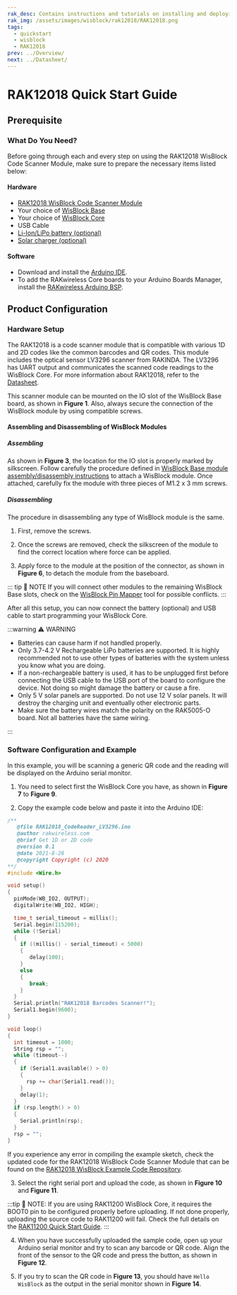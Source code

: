 ```yaml
---
rak_desc: Contains instructions and tutorials on installing and deploying your RAK12018. Instructions are written in a detailed and step-by-step manner for an easier experience in setting up your device. Aside from the hardware configuration, it also contains a software setup that includes detailed example codes that will help you get started.
rak_img: /assets/images/wisblock/rak12018/RAK12018.png
tags:
  - quickstart
  - wisblock
  - RAK12018
prev: ../Overview/
next: ../Datasheet/
---
```


# RAK12018 Quick Start Guide

## Prerequisite

### What Do You Need?

Before going through each and every step on using the RAK12018 WisBlock Code Scanner Module, make sure to prepare the necessary items listed below:

#### Hardware

- [RAK12018 WisBlock Code Scanner Module](https://store.rakwireless.com/products/rak12018-wisblock-code-scanner?utm_source=RAK12018&utm_medium=Document&utm_campaign=BuyFromStore)
- Your choice of [WisBlock Base](https://store.rakwireless.com/collections/wisblock-base)
- Your choice of [WisBlock Core](https://store.rakwireless.com/collections/wisblock-core)
- USB Cable
- [Li-Ion/LiPo battery (optional)](https://store.rakwireless.com/collections/wisblock-accessory/products/battery-connector-cable?utm_source=BatteryConnector&utm_medium=Document&utm_campaign=BuyFromStore)
- [Solar charger (optional)](https://store.rakwireless.com/collections/wisblock-accessory/products/solar-panel-connector-cable?utm_source=SolarPanelConnector&utm_medium=Document&utm_campaign=BuyFromStore)

#### Software

- Download and install the [Arduino IDE](https://www.arduino.cc/en/Main/Software).
- To add the RAKwireless Core boards to your Arduino Boards Manager, install the [RAKwireless Arduino BSP](https://github.com/RAKWireless/RAKwireless-Arduino-BSP-Index).

## Product Configuration

### Hardware Setup

The RAK12018 is a code scanner module that is compatible with various 1D and 2D codes like the common barcodes and QR codes. This module includes the optical sensor LV3296 scanner from RAKINDA. The LV3296 has UART output and communicates the scanned code readings to the WisBlock Core. For more information about RAK12018, refer to the [Datasheet](../Datasheet/).

This scanner module can be mounted on the IO slot of the WisBlock Base board, as shown in **Figure 1**. Also, always secure the connection of the WisBlock module by using compatible screws.

<rk-img
  src="/assets/images/wisblock/rak12018/quickstart/rak12018_block.png"
  width="50%"
  caption="RAK12018 connection to WisBlock Base"
/>

<rk-img
  src="/assets/images/wisblock/rak12018/quickstart/LV3296.png"
  width="40%"
  caption="LV3296 optical scanner attached to RAK12018"
/>

#### Assembling and Disassembling of WisBlock Modules

##### Assembling

As shown in **Figure 3**, the location for the IO slot is properly marked by silkscreen. Follow carefully the procedure defined in [WisBlock Base module assembly/disassembly instructions](https://docs.rakwireless.com/Knowledge-Hub/Learn/RAK5005-O-Baseboard-Installation-Guide/) to attach a WisBlock module. Once attached, carefully fix the module with three pieces of M1.2 x 3&nbsp;mm screws.

<rk-img
  src="/assets/images/wisblock/rak12018/quickstart/mounting.png"
  width="50%"
  caption="RAK12018 assembly to WisBlock Base"
/>

##### Disassembling

The procedure in disassembling any type of WisBlock module is the same.

1. First, remove the screws.

<rk-img
  src="/assets/images/wisblock/rak12018/quickstart/removing_screw.png"
  width="70%"
  caption="Removing screws from the WisBlock module"
/>

2. Once the screws are removed, check the silkscreen of the module to find the correct location where force can be applied.

<rk-img
  src="/assets/images/wisblock/rak12018/quickstart/detach_silkscreen.png"
  width="70%"
  caption="Detaching silkscreen on the WisBlock module"
/>

3. Apply force to the module at the position of the connector, as shown in **Figure 6**, to detach the module from the baseboard.

<rk-img
  src="/assets/images/wisblock/rak12018/quickstart/detach_module.png"
  width="70%"
  caption="Applying even forces on the proper location of a WisBlock module"
/>

::: tip 📝 NOTE
If you will connect other modules to the remaining WisBlock Base slots, check on the [WisBlock Pin Mapper](https://docs.rakwireless.com/Knowledge-Hub/Pin-Mapper/) tool for possible conflicts.
:::

After all this setup, you can now connect the battery (optional) and USB cable to start programming your WisBlock Core.

:::warning ⚠️ WARNING

- Batteries can cause harm if not handled properly.
- Only 3.7-4.2&nbsp;V Rechargeable LiPo batteries are supported. It is highly recommended not to use other types of batteries with the system unless you know what you are doing.
- If a non-rechargeable battery is used, it has to be unplugged first before connecting the USB cable to the USB port of the board to configure the device. Not doing so might damage the battery or cause a fire.
- Only 5&nbsp;V solar panels are supported. Do not use 12&nbsp;V solar panels. It will destroy the charging unit and eventually other electronic parts.
- Make sure the battery wires match the polarity on the RAK5005-O board. Not all batteries have the same wiring.

:::

### Software Configuration and Example

In this example, you will be scanning a generic QR code and the reading will be displayed on the Arduino serial monitor.

1. You need to select first the WisBlock Core you have, as shown in **Figure 7** to **Figure 9**.

<rk-img
  src="/assets/images/wisblock/rak12018/quickstart/selectboard4631.png"
  width="100%"
  caption="Selecting RAK4631 as WisBlock Core"
/>

<rk-img
  src="/assets/images/wisblock/rak12018/quickstart/selectboard11200.png"
  width="100%"
  caption="Selecting RAK11200 as WisBlock Core"
/>

<rk-img
  src="/assets/images/wisblock/rak12018/quickstart/selectboard11300.png"
  width="100%"
  caption="Selecting RAK11300 as WisBlock Core"
/>

2. Copy the example code below and paste it into the Arduino IDE:

```c
/**
   @file RAK12018_CodeReader_LV3296.ino
   @author rakwireless.com
   @brief Get 1D or 2D code
   @version 0.1
   @date 2021-8-28
   @copyright Copyright (c) 2020
**/
#include <Wire.h>

void setup()
{
  pinMode(WB_IO2, OUTPUT);
  digitalWrite(WB_IO2, HIGH);

  time_t serial_timeout = millis();
  Serial.begin(115200);
  while (!Serial)
  {
    if ((millis() - serial_timeout) < 5000)
    {
       delay(100);
    }
    else
    {
       break;
    }
  }
  Serial.println("RAK12018 Barcodes Scanner!");
  Serial1.begin(9600);
}

void loop()
{
  int timeout = 1000;
  String rsp = "";
  while (timeout--)
  {
    if (Serial1.available() > 0)
    {
      rsp += char(Serial1.read());
    }
    delay(1);
  }
  if (rsp.length() > 0)
  {
    Serial.println(rsp);
  }
  rsp = "";
}
```

If you experience any error in compiling the example sketch, check the updated code for the RAK12018 WisBlock Code Scanner Module that can be found on the [RAK12018 WisBlock Example Code Repository](https://github.com/RAKWireless/WisBlock/blob/master/examples/common/IO/RAK12018_CodeReader_LV3296/RAK12018_CodeReader_LV3296.ino).

3. Select the right serial port and upload the code, as shown in **Figure 10** and **Figure 11**.

<rk-img
  src="/assets/images/wisblock/rak12018/quickstart/select_port.png"
  width="100%"
  caption="Selecting the correct serial port"
/>

<rk-img
  src="/assets/images/wisblock/rak12018/quickstart/upload.png"
  width="100%"
  caption="Uploading the sample code"
/>

:::tip 📝 NOTE:
If you are using RAK11200 WisBlock Core, it requires the BOOT0 pin to be configured properly before uploading. If not done properly, uploading the source code to RAK11200 will fail. Check the full details on the [RAK11200 Quick Start Guide](/Product-Categories/WisBlock/RAK11200/Quickstart/#uploading-to-wisblock).
:::

4. When you have successfully uploaded the sample code, open up your Arduino serial monitor and try to scan any barcode or QR code. Align the front of the sensor to the QR code and press the button, as shown in **Figure 12**.

<rk-img
  src="/assets/images/wisblock/rak12018/quickstart/test_setup.png"
  width="50%"
  caption="Scanning QR code by pressing scan button"
/>

5. If you try to scan the QR code in **Figure 13**, you should have `Hello WisBlock` as the output in the serial monitor shown in **Figure 14**.

<rk-img
  src="/assets/images/wisblock/rak12018/quickstart/qr.png"
  width="35%"
  caption="QR code for test"
/>

<rk-img
  src="/assets/images/wisblock/rak12018/quickstart/terminal.png"
  width="90%"
  caption="Serial monitor showing the code read by the sensor"
/>
